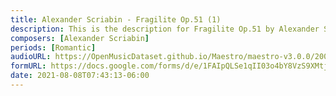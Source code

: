 ```yaml
---
title: Alexander Scriabin - Fragilite Op.51 (1)
description: This is the description for Fragilite Op.51 by Alexander Scriabin
composers: [Alexander Scriabin]
periods: [Romantic]
audioURL: https://OpenMusicDataset.github.io/Maestro/maestro-v3.0.0/2009/MIDI-Unprocessed_11_R1_2009_06-09_ORIG_MID--AUDIO_11_R1_2009_11_R1_2009_06_WAV.midi
formURL: https://docs.google.com/forms/d/e/1FAIpQLSe1qII03o4bY8VzS9XMtjJIA09eA6d2pwaRNKoiG1ObwxRZ2g/viewform
date: 2021-08-08T07:43:13-06:00
---
```

